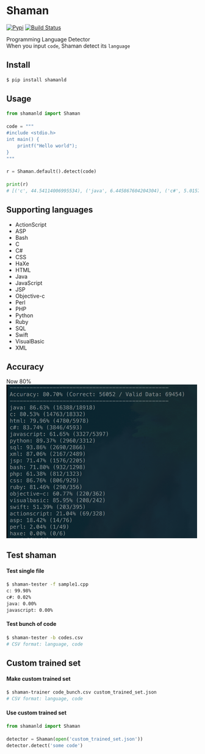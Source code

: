 # Shaman
[![Pypi](https://img.shields.io/pypi/v/shamanld.svg)](https://pypi.python.org/pypi/shamanld)
[![Build Status](https://travis-ci.org/Prev/shaman.svg)](https://travis-ci.org/Prev/shaman) 

Programming Language Detector  
When you input `code`, Shaman detect its `language`

## Install

```bash
$ pip install shamanld
```

## Usage

```python
from shamanld import Shaman

code = """
#include <stdio.h>
int main() {
	printf("Hello world");
}
"""

r = Shaman.default().detect(code)

print(r)
# [('c', 44.54114006995534), ('java', 6.445867604204304), ('c#', 5.015724434781431), ...]
```

## Supporting languages

- ActionScript
- ASP
- Bash
- C
- C#
- CSS
- HaXe
- HTML
- Java
- JavaScript
- JSP
- Objective-c
- Perl
- PHP
- Python
- Ruby
- SQL
- Swift
- VisualBasic
- XML


## Accuracy
Now 80%  
<img src="https://raw.githubusercontent.com/Prev/shaman/master/resources/accuracy.png" width="500" alt="Accuracy">

## Test shaman
#### Test single file
```bash
$ shaman-tester -f sample1.cpp
c: 99.98%
c#: 0.02%
java: 0.00%
javascript: 0.00%
```

#### Test bunch of code
```bash
$ shaman-tester -b codes.csv
# CSV format: language, code
```


## Custom trained set
#### Make custom trained set
```bash
$ shaman-trainer code_bunch.csv custom_trained_set.json
# CSV format: language, code
```

#### Use custom trained set
```python
from shamanld import Shaman

detector = Shaman(open('custom_trained_set.json'))
detector.detect('some code')
```
